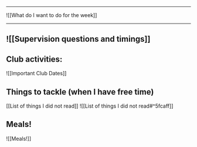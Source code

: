 
---
![[What do I want to do for the week]]

---

![[Supervision questions and timings]]
---
## Club activities:

![[Important Club Dates]]


## Things to tackle (when I have free time)

[[List of things I did not read]]
![[List of things I did not read#^5fcaff]]

## Meals!

![[Meals!]]
